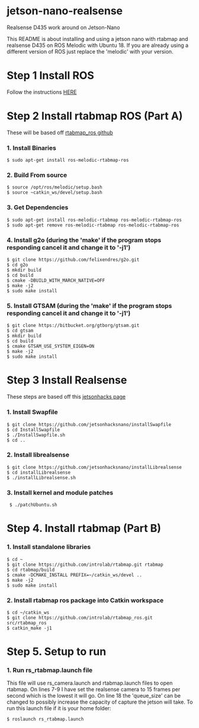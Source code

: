 # jetson-nano-realsense
Realsense D435 work around on Jetson-Nano

This README is about installing and using a jetson nano with rtabmap and realsense D435 on ROS Melodic with Ubuntu 18. If you are already using a different version of ROS just replace the 'melodic' with your version.

# Step 1 Install ROS
Follow the instructions [HERE](http://wiki.ros.org/melodic/Installation/Ubuntu)

# Step 2 Install rtabmap ROS (Part A)
These will be based off [rtabmap_ros github](https://github.com/introlab/rtabmap_ros)
  
  ### 1. Install Binaries
  ```$ sudo apt-get install ros-melodic-rtabmap-ros```
  
  ### 2. Build From source
  ```
  $ source /opt/ros/melodic/setup.bash
  $ source ~catkin_ws/devel/setup.bash
  ```
  
  ### 3. Get Dependencies
  ```
  $ sudo apt-get install ros-melodic-rtabmap ros-melodic-rtabmap-ros
  $ sudo apt-get remove ros-melodic-rtabmap ros-melodic-rtabmap-ros
  ```
  
  ### 4. Install g2o (during the 'make' if the program stops responding cancel it and change it to '-j1')
  ``` 
  $ git clone https://github.com/felixendres/g2o.git
  $ cd g2o
  $ mkdir build
  $ cd build
  $ cmake -DBUILD_WITH_MARCH_NATIVE=OFF
  $ make -j2
  $ sudo make install
  ```
  
  ### 5. Install GTSAM (during the 'make' if the program stops responding cancel it and change it to '-j1')
  ```
  $ git clone https://bitbucket.org/gtborg/gtsam.git
  $ cd gtsam
  $ mkdir build
  $ cd build
  $ cmake GTSAM_USE_SYSTEM_EIGEN=ON
  $ make -j2
  $ sudo make install
  ```
# Step 3 Install Realsense
These steps are based off this [jetsonhacks page](https://www.jetsonhacks.com/2019/05/16/jetson-nano-realsense-depth-camera/)

### 1. Install Swapfile
```
$ git clone https://github.com/jetsonhacksnano/installSwapfile
$ cd InstallSwapfile
$ ./InstallSwapfile.sh
$ cd ..
```

### 2. Install librealsense
```
$ git clone https://github.com/jetsonhacksnano/installLibrealsense
$ cd installLibrealsense
$ ./installLibrealsense.sh
```

### 3. Install kernel and module patches
``` $ ./patchUbuntu.sh```

# Step 4. Install rtabmap (Part B)

### 1. Install standalone libraries
```
$ cd ~
$ git clone https://github.com/introlab/rtabmap.git rtabmap
$ cd rtabmap/build
$ cmake -DCMAKE_INSTALL PREFIX=~/catkin_ws/devel ..
$ make -j2
$ sudo make install
```

### 2. Install rtabmap ros package into Catkin workspace
```
$ cd ~/catkin_ws
$ git clone https://github.com/introlab/rtabmap_ros.git src/rtabmap_ros
$ catkin_make -j1
```

# Step 5. Setup to run

### 1. Run rs_rtabmap.launch file
This file will use rs_camera.launch and rtabmap.launch files to open rtabmap. On lines 7-9 I have set the realsense camera to 15 frames per second which is the lowest it will go. On line 18 the 'queue_size' can be changed to possibly increase the capacity of capture the jetson will take. To run this launch file if it is your home folder:

```$ roslaunch rs_rtabmap.launch```
